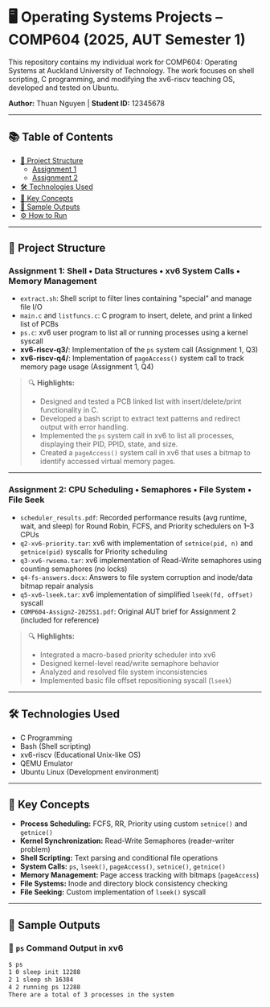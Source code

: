 # 🖥️ Operating Systems Projects – COMP604 (2025, AUT Semester 1)

This repository contains my individual work for COMP604: Operating Systems at Auckland University of Technology. The work focuses on shell scripting, C programming, and modifying the xv6-riscv teaching OS, developed and tested on Ubuntu.

**Author:** Thuan Nguyen | **Student ID:** 12345678

---

## 📚 Table of Contents

- [📁 Project Structure](#-project-structure)
  - [Assignment 1](#assignment-1-shell--data-structures--xv6-system-calls--memory-management)
  - [Assignment 2](#assignment-2-cpu-scheduling--semaphores--file-system--file-seek)
- [🛠 Technologies Used](#-technologies-used)
- [📌 Key Concepts](#-key-concepts)
- [📸 Sample Outputs](#-sample-outputs)
- [⚙️ How to Run](#️-how-to-run)
  
---

## 📁 Project Structure

### Assignment 1: Shell • Data Structures • xv6 System Calls • Memory Management


- `extract.sh`: Shell script to filter lines containing "special" and manage file I/O  
- `main.c` and `listfuncs.c`: C program to insert, delete, and print a linked list of PCBs  
- `ps.c`: xv6 user program to list all or running processes using a kernel syscall  
- **xv6-riscv-q3/**: Implementation of the `ps` system call (Assignment 1, Q3)  
- **xv6-riscv-q4/**: Implementation of `pageAccess()` system call to track memory page usage (Assignment 1, Q4)

> 🔍 **Highlights:**
> - Designed and tested a PCB linked list with insert/delete/print functionality in C.
> - Developed a bash script to extract text patterns and redirect output with error handling.
> - Implemented the `ps` system call in xv6 to list all processes, displaying their PID, PPID, state, and size.
> - Created a `pageAccess()` system call in xv6 that uses a bitmap to identify accessed virtual memory pages.


---

### Assignment 2: CPU Scheduling • Semaphores • File System • File Seek


- `scheduler_results.pdf`: Recorded performance results (avg runtime, wait, and sleep) for Round Robin, FCFS, and Priority schedulers on 1–3 CPUs  
- `q2-xv6-priority.tar`: xv6 with implementation of `setnice(pid, n)` and `getnice(pid)` syscalls for Priority scheduling  
- `q3-xv6-rwsema.tar`: xv6 implementation of Read-Write semaphores using counting semaphores (no locks)  
- `q4-fs-answers.docx`: Answers to file system corruption and inode/data bitmap repair analysis  
- `q5-xv6-lseek.tar`: xv6 implementation of simplified `lseek(fd, offset)` syscall  
- `COMP604-Assign2-2025S1.pdf`: Original AUT brief for Assignment 2 (included for reference)

> 🔍 **Highlights:**
> - Integrated a macro-based priority scheduler into xv6
> - Designed kernel-level read/write semaphore behavior
> - Analyzed and resolved file system inconsistencies
> - Implemented basic file offset repositioning syscall (`lseek`)

---

## 🛠 Technologies Used

- C Programming  
- Bash (Shell scripting)  
- xv6-riscv (Educational Unix-like OS)  
- QEMU Emulator  
- Ubuntu Linux (Development environment)

---

## 📌 Key Concepts

- **Process Scheduling:** FCFS, RR, Priority using custom `setnice()` and `getnice()`  
- **Kernel Synchronization:** Read-Write Semaphores (reader-writer problem)  
- **Shell Scripting:** Text parsing and conditional file operations  
- **System Calls:** `ps`, `lseek()`, `pageAccess()`, `setnice()`, `getnice()`  
- **Memory Management:** Page access tracking with bitmaps (`pageAccess`)  
- **File Systems:** Inode and directory block consistency checking  
- **File Seeking:** Custom implementation of `lseek()` syscall  

---

## 📸 Sample Outputs

### 📌 `ps` Command Output in xv6
```bash
$ ps
1 0 sleep init 12288
2 1 sleep sh 16384
4 2 running ps 12288
There are a total of 3 processes in the system

